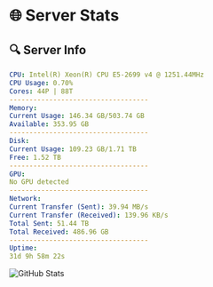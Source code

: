 # 🌐 Server Stats
## 🔍 Server Info
```yaml
CPU: Intel(R) Xeon(R) CPU E5-2699 v4 @ 1251.44MHz
CPU Usage: 0.70%
Cores: 44P | 88T
-----------------------------------
Memory:
Current Usage: 146.34 GB/503.74 GB
Available: 353.95 GB
-----------------------------------
Disk:
Current Usage: 109.23 GB/1.71 TB
Free: 1.52 TB
-----------------------------------
GPU:
No GPU detected
-----------------------------------
Network:
Current Transfer (Sent): 39.94 MB/s
Current Transfer (Received): 139.96 KB/s
Total Sent: 51.44 TB
Total Received: 486.96 GB
-----------------------------------
Uptime:
31d 9h 58m 22s
```
![GitHub Stats](https://img.shields.io/badge/Updated-2025-04-08_07:21:11-blue)